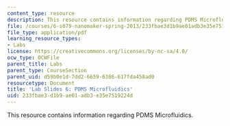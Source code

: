 ```yaml
---
content_type: resource
description: This resource contains information regarding PDMS Microfluidics.
file: /courses/6-s079-nanomaker-spring-2013/233fbae3d1b9ae01adb3e35e7519224d_MIT6_S079S13_lab_slides06.pdf
file_type: application/pdf
learning_resource_types:
- Labs
license: https://creativecommons.org/licenses/by-nc-sa/4.0/
ocw_type: OCWFile
parent_title: Labs
parent_type: CourseSection
parent_uid: d59b0e1d-7dd2-6659-6386-617fda458ad0
resourcetype: Document
title: 'Lab Slides 6: PDMS Microfluidics'
uid: 233fbae3-d1b9-ae01-adb3-e35e7519224d
---
```

This resource contains information regarding PDMS Microfluidics.